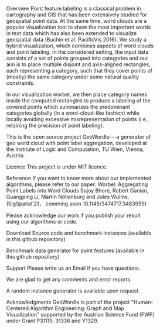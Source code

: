 <script src="https://cdn.mathjax.org/mathjax/latest/MathJax.js?config=TeX-AMS-MML_HTMLorMML" type="text/javascript"></script> <style> * { box-sizing: border-box; } .column { float: left; width: 50%; padding: 5px; } /* Clearfix (clear floats) */ .row::after { content: ""; clear: both; display: table; } </style>
Overview
Point feature labeling is a classical problem in cartography and GIS that has been extensively studied for geospatial point data.
At the same time, word clouds are a popular visualization tool to show the most important words in text data which has also been extended to visualize geospatial data (Buchin et al. PacificVis 2016).
We study a hybrid visualization, which combines aspects of word clouds and point labeling.
In the considered setting, the input data consists of a set of points grouped into categories and our aim is to place multiple disjoint and axis-aligned rectangles, each representing a category, such that they cover points of (mostly) the same category under some natural quality constraints.

In our visualization worbel, we then place category names inside the computed rectangles to produce a labeling of the covered points which summarizes the predominant categories globally (in a word-cloud-like fashion) while locally avoiding excessive misrepresentation of points (i.e., retaining the precision of point labeling). 


This is the open source project GeoWordle---a generator of geo word cloud with point label aggregation, developed at the Institute of Logic and Computation, TU Wien, Vienna, Austria. 



Licence
This project is under MIT licence.

Reference
If you want to know more about our implemented algorithms, please refer to our paper:
Worbel: Aggregating Point Labels into Word Clouds
Sujoy Bhore, Robert Ganian, Guangping Li, Martin Nöllenburg and Jules Wulms. (SigSpatial'21， comming soon 10.1145/3474717.3483959) 

Please acknowledge our work if you publish your result using our algorithms or code.

Download
Source code and benchmark instances (available in this github repository)

Benchmark data generator for point features (available in this github repository)

Support
Please write us an Email if you have questions.

We are glad to get any comments and error reports.

A random instance generator is available upon request.

Acknowledgments
GeoWordle is part of the project "Human-Centered Algorithm Engineering: Graph and Map Visualization" supported by the Austrian Science Fund (FWF) under Grant P31119, 31336 and Y1329.
